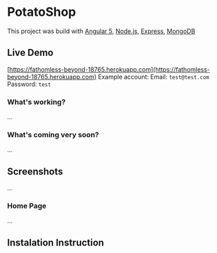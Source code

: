 # PotatoShop

This project was build with [Angular 5](https://github.com/angular), [Node.js](https://github.com/nodejs/node), [Express](https://github.com/expressjs/express), [MongoDB](https://github.com/mongodb/mongo)
 

## Live Demo
[https://fathomless-beyond-18765.herokuapp.com](https://fathomless-beyond-18765.herokuapp.com)
Example account:
Email: `test@test.com`
Password: `test`

### What's working?
...
### What's coming very soon?
...

## Screenshots
...
### Home Page
...
## Instalation Instruction
